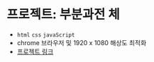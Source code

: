 # 프로젝트: 부분과전 체

* `html` `css` `javaScript`  
* chrome 브라우저 및 1920 x 1080 해상도 최적화  
* [프로젝트 링크](https://yallu201.github.io/FontProject2019/)
